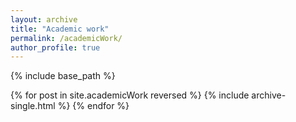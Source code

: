 ```yaml
---
layout: archive
title: "Academic work"
permalink: /academicWork/
author_profile: true
---
```


{% include base_path %}

{% for post in site.academicWork reversed %}
  {% include archive-single.html %}
{% endfor %}

